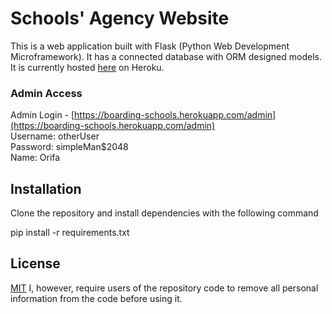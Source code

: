 # Schools' Agency Website

This is a web application built with Flask (Python Web Development Microframework). It has a connected database with ORM designed models. It is currently hosted [here](https://boarding-schools.herokuapp.com/) on Heroku.

### Admin Access

Admin Login - [https://boarding-schools.herokuapp.com/admin](https://boarding-schools.herokuapp.com/admin)  
Username: otherUser  
Password: simpleMan$2048  
Name: Orifa

## Installation

Clone the repository and install dependencies with the following command

pip install -r requirements.txt

## License

[MIT](https://choosealicense.com/licenses/mit/)
I, however, require users of the repository code to remove all personal information from the code before using it.
